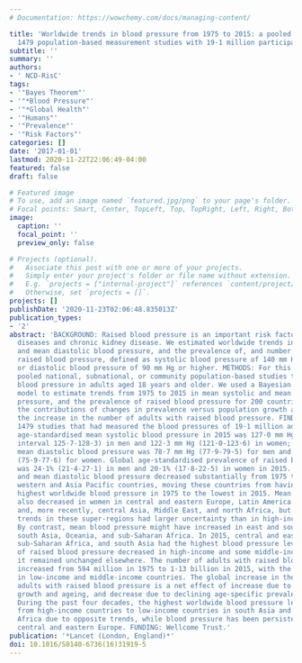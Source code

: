 ```yaml
---
# Documentation: https://wowchemy.com/docs/managing-content/

title: 'Worldwide trends in blood pressure from 1975 to 2015: a pooled analysis of
  1479 population-based measurement studies with 19·1 million participants.'
subtitle: ''
summary: ''
authors:
- ' NCD-RisC'
tags:
- '"Bayes Theorem"'
- '"*Blood Pressure"'
- '"*Global Health"'
- '"Humans"'
- '"Prevalence"'
- '"Risk Factors"'
categories: []
date: '2017-01-01'
lastmod: 2020-11-22T22:06:49-04:00
featured: false
draft: false

# Featured image
# To use, add an image named `featured.jpg/png` to your page's folder.
# Focal points: Smart, Center, TopLeft, Top, TopRight, Left, Right, BottomLeft, Bottom, BottomRight.
image:
  caption: ''
  focal_point: ''
  preview_only: false

# Projects (optional).
#   Associate this post with one or more of your projects.
#   Simply enter your project's folder or file name without extension.
#   E.g. `projects = ["internal-project"]` references `content/project/deep-learning/index.md`.
#   Otherwise, set `projects = []`.
projects: []
publishDate: '2020-11-23T02:06:48.835013Z'
publication_types:
- '2'
abstract: 'BACKGROUND: Raised blood pressure is an important risk factor for cardiovascular
  diseases and chronic kidney disease. We estimated worldwide trends in mean systolic
  and mean diastolic blood pressure, and the prevalence of, and number of people with,
  raised blood pressure, defined as systolic blood pressure of 140 mm Hg or higher
  or diastolic blood pressure of 90 mm Hg or higher. METHODS: For this analysis, we
  pooled national, subnational, or community population-based studies that had measured
  blood pressure in adults aged 18 years and older. We used a Bayesian hierarchical
  model to estimate trends from 1975 to 2015 in mean systolic and mean diastolic blood
  pressure, and the prevalence of raised blood pressure for 200 countries. We calculated
  the contributions of changes in prevalence versus population growth and ageing to
  the increase in the number of adults with raised blood pressure. FINDINGS: We pooled
  1479 studies that had measured the blood pressures of 19·1 million adults. Global
  age-standardised mean systolic blood pressure in 2015 was 127·0 mm Hg (95% credible
  interval 125·7-128·3) in men and 122·3 mm Hg (121·0-123·6) in women; age-standardised
  mean diastolic blood pressure was 78·7 mm Hg (77·9-79·5) for men and 76·7 mm Hg
  (75·9-77·6) for women. Global age-standardised prevalence of raised blood pressure
  was 24·1% (21·4-27·1) in men and 20·1% (17·8-22·5) in women in 2015. Mean systolic
  and mean diastolic blood pressure decreased substantially from 1975 to 2015 in high-income
  western and Asia Pacific countries, moving these countries from having some of the
  highest worldwide blood pressure in 1975 to the lowest in 2015. Mean blood pressure
  also decreased in women in central and eastern Europe, Latin America and the Caribbean,
  and, more recently, central Asia, Middle East, and north Africa, but the estimated
  trends in these super-regions had larger uncertainty than in high-income super-regions.
  By contrast, mean blood pressure might have increased in east and southeast Asia,
  south Asia, Oceania, and sub-Saharan Africa. In 2015, central and eastern Europe,
  sub-Saharan Africa, and south Asia had the highest blood pressure levels. Prevalence
  of raised blood pressure decreased in high-income and some middle-income countries;
  it remained unchanged elsewhere. The number of adults with raised blood pressure
  increased from 594 million in 1975 to 1·13 billion in 2015, with the increase largely
  in low-income and middle-income countries. The global increase in the number of
  adults with raised blood pressure is a net effect of increase due to population
  growth and ageing, and decrease due to declining age-specific prevalence. INTERPRETATION:
  During the past four decades, the highest worldwide blood pressure levels have shifted
  from high-income countries to low-income countries in south Asia and sub-Saharan
  Africa due to opposite trends, while blood pressure has been persistently high in
  central and eastern Europe. FUNDING: Wellcome Trust.'
publication: '*Lancet (London, England)*'
doi: 10.1016/S0140-6736(16)31919-5
---
```


